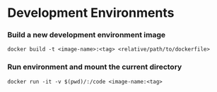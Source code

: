 # Development Environments 

### Build a new development environment image
```docker build -t <image-name>:<tag> <relative/path/to/dockerfile>```

### Run environment and mount the current directory
```docker run -it -v $(pwd)/:/code <image-name:<tag>```